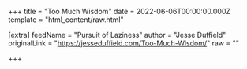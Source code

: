 
+++
title = "Too Much Wisdom"
date = 2022-06-06T00:00:00.000Z
template = "html_content/raw.html"

[extra]
feedName = "Pursuit of Laziness"
author = "Jesse Duffield"
originalLink = "https://jesseduffield.com/Too-Much-Wisdom/"
raw = ""

+++

